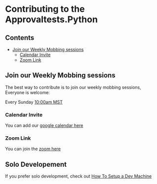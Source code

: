 # Contributing to the Approvaltests.Python

<!-- toc -->
## Contents

  * [Join our Weekly Mobbing sessions](#join-our-weekly-mobbing-sessions)
    * [Calendar Invite](#calendar-invite)
    * [Zoom Link](#zoom-link)<!-- endToc -->

## Join our Weekly Mobbing sessions

The best way to contribute is to join our weekly mobbing sessions,  
Everyone is welcome:

Every Sunday [10:00am MST](https://www.timeanddate.com/worldclock/fixedtime.html?msg=Python+Mob&iso=20220508T10&p1=75&ah=1&am=30)

### Calendar Invite

You can add our [google calendar here](https://calendar.google.com/calendar/u/0?cid=cHBnZ2wycWI3bGttOWlwbWI3aTIyMDI0dDhAZ3JvdXAuY2FsZW5kYXIuZ29vZ2xlLmNvbQ)

### Zoom Link

You can join the [zoom here](https://us02web.zoom.us/j/89022110958?pwd=RDBTNDQrblNoc2FMTTdOc01QNVYwdz09)

## Solo Developement
If you prefer solo development, check out [How To Setup a Dev Machine](./how_to/setting_up_a_dev_machine.md)